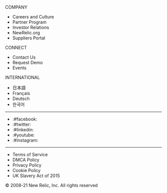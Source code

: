 COMPANY
- Careers and Culture
- Partner Program
- Investor Relations
- NewRelic.org
- Suppliers Portal

CONNECT
- Contact Us
- Request Demo
- Events

INTERNATIONAL
- 日本語
- Français
- Deutsch
- 한국어

---

- :#facebook:
- :#twitter:
- :#linkedin:
- :#youtube:
- :#instagram:

---

- Terms of Service 
- DMCA Policy 
- Privacy Policy 
- Cookie Policy 
- UK Slavery Act of 2015

© 2008-21 New Relic, Inc. All rights reserved